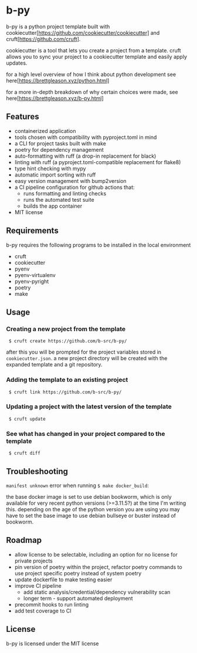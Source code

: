 # b-py

b-py is a python project template built with cookiecutter[https://github.com/cookiecutter/cookiecutter] and cruft[https://github.com/cruft].

cookiecutter is a tool that lets you create a project from a template. cruft allows you to sync your project to a cookiecutter template and easily apply updates.

for a high level overview of how I think about python development see here[https://brettgleason.xyz/python.html]

for a more in-depth breakdown of why certain choices were made, see here[https://brettgleason.xyz/b-py.html]


## Features

 - containerized application
 - tools chosen with compatibility with pyproject.toml in mind
 - a CLI for project tasks built with make
 - poetry for dependency management
 - auto-formatting with ruff (a drop-in replacement for black)
 - linting with ruff (a pyproject.toml-compatible replacement for flake8)
 - type hint checking with mypy
 - automatic import sorting with ruff
 - easy version management with bump2version
 - a CI pipeline configuration for github actions that:
   + runs formatting and linting checks
   + runs the automated test suite
   + builds the app container
 - MIT license


## Requirements

b-py requires the following programs to be installed in the local environment
 - cruft
 - cookiecutter
 - pyenv
 - pyenv-virtualenv
 - pyenv-pyright
 - poetry
 - make

## Usage

### Creating a new project from the template

```
 $ cruft create https://github.com/b-src/b-py/
```

after this you will be prompted for the project variables stored in `cookiecutter.json`. a new project directory will be created with the expanded template and a git repository.

### Adding the template to an existing project

```
 $ cruft link https://github.com/b-src/b-py/
```

### Updating a project with the latest version of the template

```
 $ cruft update
```

### See what has changed in your project compared to the template

```
 $ cruft diff
```

## Troubleshooting

`manifest unknown` error when running `$ make docker_build`:

the base docker image is set to use debian bookworm, which is only available for very recent python versions (>=3.11.5?) at the time I'm writing this. depending on the age of the python version you are using you may have to set the base image to use debian bullseye or buster instead of bookworm.


## Roadmap

 - allow license to be selectable, including an option for no license for private projects
 - pin version of poetry within the project, refactor poetry commands to use project specific poetry instead of system poetry
 - update dockerfile to make testing easier
 - improve CI pipeline
   + add static analysis/credential/dependency vulnerability scan
   + longer term - support automated deployment
 - precommit hooks to run linting
 - add test coverage to CI

## License

b-py is licensed under the MIT license
